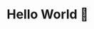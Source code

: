# Hello World 👋

<!--
### Skills:
<span>
  <img src="https://cdn.jsdelivr.net/gh/devicons/devicon/icons/debian/debian-original-wordmark.svg"  width="70" height="70" />
  <img src="https://cdn.jsdelivr.net/gh/devicons/devicon@latest/icons/bash/bash-original.svg"  width="70" height="70"/>       
  <img src="https://cdn.jsdelivr.net/gh/devicons/devicon@latest/icons/c/c-plain.svg" width="70" height="70"/>
  <img src="https://cdn.jsdelivr.net/gh/devicons/devicon@latest/icons/cplusplus/cplusplus-plain.svg" width="70" height="70"/>              
</span>
-->     
